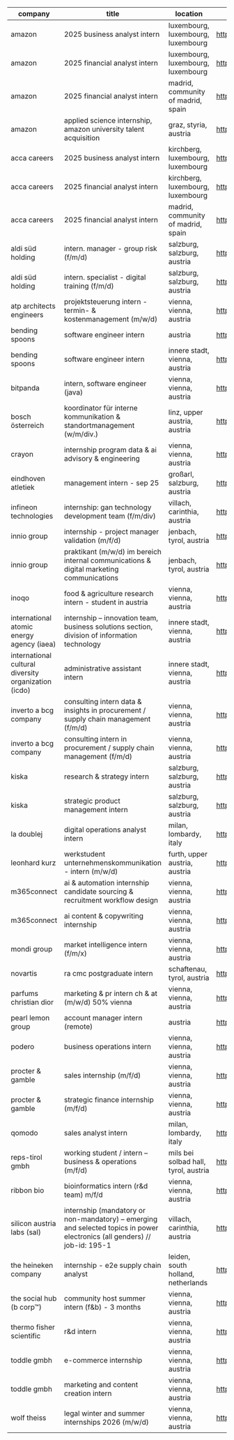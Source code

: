 |company|title|location|link|
|---|---|---|---|
|amazon|2025 business analyst intern|luxembourg, luxembourg, luxembourg|https://www.linkedin.com/jobs/view/4036666615|
|amazon|2025 financial analyst intern|luxembourg, luxembourg, luxembourg|https://www.linkedin.com/jobs/view/4038738874|
|amazon|2025 financial analyst intern|madrid, community of madrid, spain|https://www.linkedin.com/jobs/view/4234043216|
|amazon|applied science internship, amazon university talent acquisition|graz, styria, austria|https://www.linkedin.com/jobs/view/4168648019|
|acca careers|2025 business analyst intern|kirchberg, luxembourg, luxembourg|https://www.linkedin.com/jobs/view/4270651755|
|acca careers|2025 financial analyst intern|kirchberg, luxembourg, luxembourg|https://www.linkedin.com/jobs/view/4270424209|
|acca careers|2025 financial analyst intern|madrid, community of madrid, spain|https://www.linkedin.com/jobs/view/4270659164|
|aldi süd holding|intern. manager - group risk (f/m/d)|salzburg, salzburg, austria|https://www.linkedin.com/jobs/view/4210694310|
|aldi süd holding|intern. specialist - digital training (f/m/d)|salzburg, salzburg, austria|https://www.linkedin.com/jobs/view/4275596002|
|atp architects engineers|projektsteuerung intern - termin- & kostenmanagement (m/w/d)|vienna, vienna, austria|https://www.linkedin.com/jobs/view/4270724643|
|bending spoons|software engineer intern|austria|https://www.linkedin.com/jobs/view/4273021018|
|bending spoons|software engineer intern|innere stadt, vienna, austria|https://www.linkedin.com/jobs/view/4273021017|
|bitpanda|intern, software engineer (java)|vienna, vienna, austria|https://www.linkedin.com/jobs/view/4250237019|
|bosch österreich|koordinator für interne kommunikation & standortmanagement (w/m/div.)|linz, upper austria, austria|https://www.linkedin.com/jobs/view/4264117638|
|crayon|internship program data & ai advisory & engineering|vienna, vienna, austria|https://www.linkedin.com/jobs/view/4273230024|
|eindhoven atletiek|management intern - sep 25|großarl, salzburg, austria|https://www.linkedin.com/jobs/view/4268617224|
|infineon technologies|internship: gan technology development team (f/m/div)|villach, carinthia, austria|https://www.linkedin.com/jobs/view/4274780720|
|innio group|internship - project manager validation (m/f/d)|jenbach, tyrol, austria|https://www.linkedin.com/jobs/view/4218874410|
|innio group|praktikant (m/w/d) im bereich internal communications & digital marketing communications|jenbach, tyrol, austria|https://www.linkedin.com/jobs/view/4267799911|
|inoqo|food & agriculture research intern - student in austria|vienna, vienna, austria|https://www.linkedin.com/jobs/view/4254478359|
|international atomic energy agency (iaea)|internship – innovation team, business solutions section, division of information technology|innere stadt, vienna, austria|https://www.linkedin.com/jobs/view/4269668331|
|international cultural diversity organization (icdo)|administrative assistant intern|innere stadt, vienna, austria|https://www.linkedin.com/jobs/view/4185914196|
|inverto  a bcg company|consulting intern data & insights in procurement / supply chain management (f/m/d)|vienna, vienna, austria|https://www.linkedin.com/jobs/view/4249594051|
|inverto  a bcg company|consulting intern in procurement / supply chain management (f/m/d)|vienna, vienna, austria|https://www.linkedin.com/jobs/view/4141975459|
|kiska|research & strategy intern|salzburg, salzburg, austria|https://www.linkedin.com/jobs/view/4238584403|
|kiska|strategic product management intern|salzburg, salzburg, austria|https://www.linkedin.com/jobs/view/4256049953|
|la doublej|digital operations analyst intern|milan, lombardy, italy|https://www.linkedin.com/jobs/view/4269535219|
|leonhard kurz|werkstudent unternehmenskommunikation - intern (m/w/d)|furth, upper austria, austria|https://www.linkedin.com/jobs/view/4231480574|
|m365connect|ai & automation internship candidate sourcing & recruitment workflow design|vienna, vienna, austria|https://www.linkedin.com/jobs/view/4256723565|
|m365connect|ai content & copywriting internship|vienna, vienna, austria|https://www.linkedin.com/jobs/view/4256720971|
|mondi group|market intelligence intern (f/m/x)|vienna, vienna, austria|https://www.linkedin.com/jobs/view/4251186474|
|novartis|ra cmc postgraduate intern|schaftenau, tyrol, austria|https://www.linkedin.com/jobs/view/4268370117|
|parfums christian dior|marketing & pr intern ch & at (m/w/d) 50% vienna|vienna, vienna, austria|https://www.linkedin.com/jobs/view/4250453340|
|pearl lemon group|account manager intern (remote)|austria|https://www.linkedin.com/jobs/view/4250670686|
|podero|business operations intern|vienna, vienna, austria|https://www.linkedin.com/jobs/view/4256379663|
|procter & gamble|sales internship (m/f/d)|vienna, vienna, austria|https://www.linkedin.com/jobs/view/4259878615|
|procter & gamble|strategic finance internship (m/f/d)|vienna, vienna, austria|https://www.linkedin.com/jobs/view/4259885049|
|qomodo|sales analyst intern|milan, lombardy, italy|https://www.linkedin.com/jobs/view/4255744288|
|reps-tirol gmbh|working student / intern – business & operations (m/f/d)|mils bei solbad hall, tyrol, austria|https://www.linkedin.com/jobs/view/4269641556|
|ribbon bio|bioinformatics intern (r&d team) m/f/d|vienna, vienna, austria|https://www.linkedin.com/jobs/view/4271202612|
|silicon austria labs (sal)|internship (mandatory or non-mandatory) – emerging and selected topics in power electronics (all genders) // job-id: 195-1|villach, carinthia, austria|https://www.linkedin.com/jobs/view/4265156457|
|the heineken company|internship - e2e supply chain analyst|leiden, south holland, netherlands|https://www.linkedin.com/jobs/view/4258025657|
|the social hub (b corp™)|community host summer intern (f&b) - 3 months|vienna, vienna, austria|https://www.linkedin.com/jobs/view/4184845075|
|thermo fisher scientific|r&d intern|vienna, vienna, austria|https://www.linkedin.com/jobs/view/4270346573|
|toddle gmbh|e-commerce internship|vienna, vienna, austria|https://www.linkedin.com/jobs/view/4268032379|
|toddle gmbh|marketing and content creation intern|vienna, vienna, austria|https://www.linkedin.com/jobs/view/4270813315|
|wolf theiss|legal winter and summer internships 2026 (m/w/d)|vienna, vienna, austria|https://www.linkedin.com/jobs/view/4243002299|